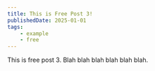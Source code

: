 ```yaml
---
title: This is Free Post 3!
publishedDate: 2025-01-01
tags:
    - example
    - free
---
```


This is free post 3. Blah blah blah blah blah blah.
